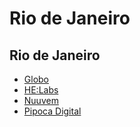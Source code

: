 # Rio de Janeiro

## Rio de Janeiro
* [Globo](http://dev.globo.com/)
* [HE:Labs](http://helabs.com/br/)
* [Nuuvem](http://www.nuuvem.com/)
* [Pipoca Digital](http://www.pipocadigital.com.br/)

